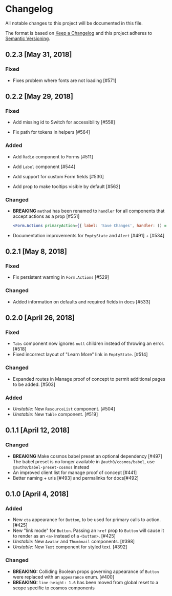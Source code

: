 # Changelog

All notable changes to this project will be documented in this file.

The format is based on [Keep a Changelog](http://keepachangelog.com/en/1.0.0/)
and this project adheres to [Semantic Versioning](http://semver.org/spec/v2.0.0.html).

## 0.2.3 [May 31, 2018]

### Fixed

* Fixes problem where fonts are not loading [#571]

## 0.2.2 [May 29, 2018]

### Fixed

* Add missing id to Switch for accessibility [#558]

* Fix path for tokens in helpers [#564]

### Added

* Add `Radio` component to Forms [#511]

* Add `Label` component [#544]

* Add support for custom Form fields [#530]

* Add prop to make tooltips visible by default [#562]

### Changed

* **BREAKING** `method` has been renamed to `handler` for all components that accept actions as a prop [#551]

  ```jsx
  <Form.Actions primaryAction={{ label: 'Save Changes', handler: () => {} }} />
  ```

* Documentation improvements for `EmptyState` and `Alert` [#491] + [#534]

## 0.2.1 [May 8, 2018]

### Fixed

* Fix persistent warning in `Form.Actions` [#529]

### Changed

* Added information on defaults and required fields in docs [#533]

## 0.2.0 [April 26, 2018]

### Fixed

* `Tabs` component now ignores `null` children instead of throwing an error. [#518]
* Fixed incorrect layout of "Learn More" link in `EmptyState`. [#514]

### Changed

* Expanded routes in Manage proof of concept to permit additional pages to be added. [#503]

### Added

* _Unstable:_ New `ResourceList` component. [#504]
* _Unstable:_ New `Table` component. [#519]

## 0.1.1 [April 12, 2018]

### Changed

* **BREAKING** Make cosmos babel preset an optional dependency [#497]
  The babel preset is no longer available in `@auth0/cosmos/babel`, use `@auth0/babel-preset-cosmos` instead
* An improved client list for manage proof of concept [#441]
* Better naming + urls [#493] and permalinks for docs[#492]

## 0.1.0 [April 4, 2018]

### Added

* New `cta` appearance for `Button`, to be used for primary calls to action. [#425]
* New "link mode" for `Button`. Passing an `href` prop to `Button` will cause it to render as an `<a>` instead of a `<button>`. [#425]
* _Unstable:_ New `Avatar` and `Thumbnail` components. [#398]
* _Unstable:_ New `Text` component for styled text. [#392]

### Changed

* **BREAKING:** Colliding Boolean props governing appearance of `Button` were replaced with an `appearance` enum. [#400]
* **BREAKING:** `line-height: 1.6` has been moved from global reset to a scope specific to cosmos components
